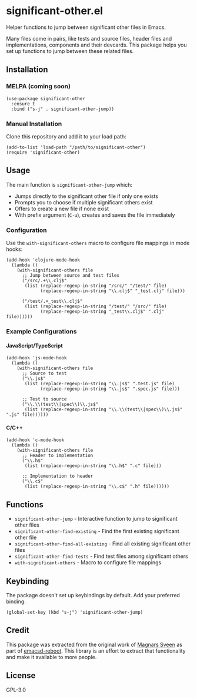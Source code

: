 # significant-other.el

Helper functions to jump between significant other files in Emacs.

Many files come in pairs, like tests and source files, header files and implementations, components and their devcards. This package helps you set up functions to jump between these related files.

## Installation

### MELPA (coming soon)

```elisp
(use-package significant-other
  :ensure t
  :bind ("s-j" . significant-other-jump))
```

### Manual Installation

Clone this repository and add it to your load path:

```elisp
(add-to-list 'load-path "/path/to/significant-other")
(require 'significant-other)
```

## Usage

The main function is `significant-other-jump` which:
- Jumps directly to the significant other file if only one exists
- Prompts you to choose if multiple significant others exist
- Offers to create a new file if none exist
- With prefix argument (`C-u`), creates and saves the file immediately

### Configuration

Use the `with-significant-others` macro to configure file mappings in mode hooks:

```elisp
(add-hook 'clojure-mode-hook
  (lambda ()
    (with-significant-others file
      ;; Jump between source and test files
      ("/src/.+\\.clj$"
       (list (replace-regexp-in-string "/src/" "/test/" file)
             (replace-regexp-in-string "\\.clj$" "_test.clj" file)))

      ("/test/.+_test\\.clj$"
       (list (replace-regexp-in-string "/test/" "/src/" file)
             (replace-regexp-in-string "_test\\.clj$" ".clj" file))))))
```

### Example Configurations

#### JavaScript/TypeScript

```elisp
(add-hook 'js-mode-hook
  (lambda ()
    (with-significant-others file
      ;; Source to test
      ("\\.js$"
       (list (replace-regexp-in-string "\\.js$" ".test.js" file)
             (replace-regexp-in-string "\\.js$" ".spec.js" file)))

      ;; Test to source
      ("\\.\\(test\\|spec\\)\\.js$"
       (list (replace-regexp-in-string "\\.\\(test\\|spec\\)\\.js$" ".js" file))))))
```

#### C/C++

```elisp
(add-hook 'c-mode-hook
  (lambda ()
    (with-significant-others file
      ;; Header to implementation
      ("\\.h$"
       (list (replace-regexp-in-string "\\.h$" ".c" file)))

      ;; Implementation to header
      ("\\.c$"
       (list (replace-regexp-in-string "\\.c$" ".h" file))))))
```

## Functions

- `significant-other-jump` - Interactive function to jump to significant other files
- `significant-other-find-existing` - Find the first existing significant other file
- `significant-other-find-all-existing` - Find all existing significant other files
- `significant-other-find-tests` - Find test files among significant others
- `with-significant-others` - Macro to configure file mappings

## Keybinding

The package doesn't set up keybindings by default. Add your preferred binding:

```elisp
(global-set-key (kbd "s-j") 'significant-other-jump)
```

## Credit

This package was extracted from the original work of [Magnars Sveen](https://github.com/magnars) as part of [emacsd-reboot](https://github.com/magnars/emacsd-reboot/blob/main/settings/significant-other.el). This library is an effort to extract that functionality and make it available to more people.

## License

GPL-3.0